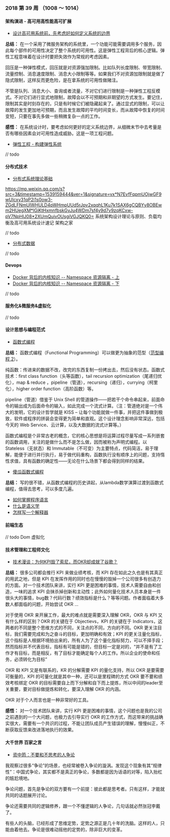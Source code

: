 
### 2018 第 39 周 （1008 ～ 1014）

#### 架构演进 - 高可用高性能高可扩展

- [设计高可用系统前，先考虑好如何定义系统的边界](https://mp.weixin.qq.com/s/_FkBJLKSDjwC_gwlHbTOJQ)

**总结：** 在一个采用了微服务架构的系统里，一个功能可能需要调用多个服务，因此每个部件的可用性决定了整个系统的可用性。这是弹性工程背后的核心逻辑。弹性工程意味着在设计时要把失效作为常规的考虑因素。

回压是一种弹性模式，回压就是对资源强加限制。比如队列长度限制、带宽限制、流量控制、消息速度限制、消息大小限制等等。如果我们不对资源加限制就是做了隐式限制，这样反而更危险，是在拿系统的可用性做赌注。

不管是队列、消息大小、查询或者流量，不对它们进行限制是一种弹性工程反模式。不对它们进行显式地限制，故障会以不可预期和非期望的方式发生。要记住，限制其实是时刻存在的，只是有时候它们被隐藏起来了。通过显式的限制，可以让故障的发生更加地可预期，而且发生故障的平均时间变长，而从故障中恢复的时间变短，只要在事先多做一些稍微复杂一点的工作。

**感悟：** 在系统设计时，要考虑如何更好的定义系统边界，从细微末节中去考量是否有哪些因素会对可用性造成威胁。这是一项工程问题。


- [弹性工程 - 构建弹性系统](http://www.itdks.com/course/796)

// todo

#### 分布式技术

- [分布式系统理论基础](https://mp.weixin.qq.com/s/p4PEZPjxJyYXKpkCCdShbw)

https://mp.weixin.qq.com/s?src=3&timestamp=1539159444&ver=1&signature=vx*N7EvfFqpmUOjwGF9wUIcxy31qP2i1s0ow3-ZGdLFNmUIWHULD4pWHmpUUd5rJpv2xqqhL1Ku7k1SAX6gCQBYy8OBEwm2HUegXM*lGiKtHxmnfbskGvJu4WDm7sf4y9d7v9zqKCxw-pV7NpHlJ08*2XUmQuivOUsgiVGJQKQ0=  系统架构设计理论与原则、负载均衡及高可用系统设计速记  架构之家

// todo

- [分布式数据](https://vonng.gitbooks.io/ddia-cn/content/part-ii.html)

// todo

#### Devops

- [Docker 背后的内核知识 -- Namespace 资源隔离 - 上](http://dwz.cn/4W0izO)
- [Docker 背后的内核知识 -- Namespace 资源隔离 - 下](http://dwz.cn/4WLWEb)

// todo

#### 服务化&微服务&虚拟化

// todo

#### 设计思想与编程范式

-  [函数式编程](https://mp.weixin.qq.com/s/T4MuHWgB3Ydq9mXco962ng)

**总结：** 函数式编程（Functional Programming）可以做更为抽象的范型（[范型编程](https://en.wikipedia.org/wiki/Generic_programming),[2](https://blog.csdn.net/pongba/article/details/2544894)）。

纯函数：传进来的数据不改，改完的东西复制一份拷出去，然后没有状态。函数式技术：first class function（头等函数），tail recursion optimization（尾递归优化），map & reduce ，pipeline（管道），recursing（递归），currying（柯里化），higher order function（高阶函数）等。

pipeline（管道）借鉴于 Unix Shell 的管道操作——把若干个命令串起来，前面命令的输出成为后面命令的输入，如此完成一个流式计算。（注：管道绝对是一个伟大的发明，它的设计哲学就是 KISS – 让每个功能就做一件事，并把这件事做到极致，软件或程序的拼装会变得更为简单和直观。这个设计理念影响非常深远，包括今天的 Web Service、云计算，以及大数据的流式计算等。）

函数式编程是个非常古老的概念，它的核心思想是将运算过程尽量写成一系列嵌套的函数调用，关注的是做什么而不是怎么做，因而被称为声明式编程。以 Stateless（无状态）和 Immutable（不可变）为主要特点，代码简洁，易于理解，能便于进行并行执行，易于做代码重构，函数执行没有顺序上的问题，支持惰性求值，具有函数的确定性——无论在什么场景下都会得到同样的结果。

- [傻瓜函数式编程](https://github.com/justinyhuang/Functional-Programming-For-The-Rest-of-Us-Cn/blob/master/FunctionalProgrammingForTheRestOfUs.cn.md)

**总结：** 写的很不错，从函数式编程的历史讲起，从lambda数学演算过渡到函数式编程，值得去思考，可以多度几遍。

- [如何掌握程序语言](http://yinwang0.lofter.com/post/183ec2_47bea8)
- [什么是语义学](http://yinwang0.lofter.com/post/183ec2_47bec0)
- [怎样写一个解释器](http://yinwang0.lofter.com/post/183ec2_47bfb7)

#### 前端生态

// todo  Dom 虚拟化

#### 技术管理和工程师文化

- [技术漫谈：为何KPI毁了索尼，而OKR却成就了谷歌？](https://mp.weixin.qq.com/s/QBmbTu40psN0eaRyIa9MmQ)

**总结：** 很多公司都会推行 KPI 来做业绩考核，而 KPI 存在如此之久也是有其真正的用武之地，但是 KPI 在发挥作用的同时也在慢慢的毁掉一个公司很多有创造力的方面。对一个技术团队来讲，实行 KPI 更是困难的事情，技术人需要自由和创造，一味的追求 KPI 会抹杀掉创新和主动性；此外如何量化技术人员本身是一件很头大的事情，bug数？代码行数？绩效指标是什么？等等问题。作者面临着大多数人都面临的问题，开始尝试 OKR ...

对于使用 OKR 来开展工作，最大的难点就是需要深入理解 OKR，OKR 与 KPI 又有什么样的区别？OKR 的关键在于 Objectievs，KPI 的关键在于 Indicators，这两者的不同是整个思维方式的不同，关注点的不同，方向的不同。OKR 更关注目标，我们需要完成和为之奋斗的目标，更加明确和有效；KPI 的更关注量化指标，这个指标是人根据环境拍出来的，所有人为了这个量化指标努力，可以不择手段；然而指标并不代表目标，指标有可能是错的，但目标一定是对的，“并不是有了工作才有目标，而是相反，有了目标才能确定每个人的工作。所以企业的使命和任务，必须转化为目标”

OKR 和 KPI 又是有联系的，KR 的分解需要 KPI 的量化支持，所以 OKR 是要需要可衡量的，KPI 的可量化就是其中一种，还可以是里程碑的方式
OKR 要不要和绩效考核绑定
OKR 的目标需要自上而下分解和自下而上提炼，所以中间的leader至关重要，要对目标做提炼和转化，要深入理解 OKR 的内涵。

OKR 对于个人而言也是一种非常好的工具。


**感悟：** 对一个技术团队来讲，实行 KPI 更是困难的事情，这个问题也是我的公司之前遇到的一个大问题，也极力去引导实行 OKR 的工作方式，而这带来的挑战确实很大，需要有一个共识的过程，不能让团队成员产生错误的理解，慢慢纠正，不断获取反馈来改进落地执行的效果。

#### 大千世界 百家之言

- [资中筠：不要和不思考的人争论](https://mp.weixin.qq.com/s/f_7_8Qidu_X5IyJ1l2JSKA)

我观察过很多“争论”的场景，也经常被卷入争论的漩涡。发现这个现象有其“规律性”：中国式争论，其实都不是真正的争论，多数都是因为话语的对等，陷入抬杠的尴尬境地。

争论问题，首先是争论的双方要有一个前提：彼此都是思考者。只有这样，才能就共同的话题展开讨论。

争论还需要共同的逻辑修养，跟一个不懂逻辑的人争论，几句话就必然张冠李戴了。

有些人的头脑，已经形成了思维定势，定势之源正是几十年的洗脑。这样的人，只能由着他去。争论是很难动摇他的定势的，除非巨大的变革。
